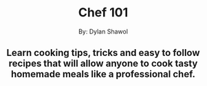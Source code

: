 <h1 align="center">Chef 101</h1>
<p align="center">By: Dylan Shawol</p>
<h2 align="center">Learn cooking tips, tricks and easy to follow recipes that will allow anyone to cook tasty homemade meals like a professional chef.</h2>
